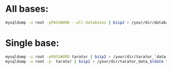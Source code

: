 # All bases:
```bash
mysqldump -u root -pPASSWORD --all-databases | bzip2 > /your/dir/databases_`data ' %m-%d-%Y'`.sql.bz2
```
# Single base:
```bash
mysqldump -u root -pPASSWORD tarator | bzip2 > /your/dir/tarator_`data ' %m-%d-%Y'`.sql.bz2
mysqldump -u root -p  tarator | bzip2 > /your/dir/tarator_data_$(date "+%Y-%m-%d").sql.bz2
```


